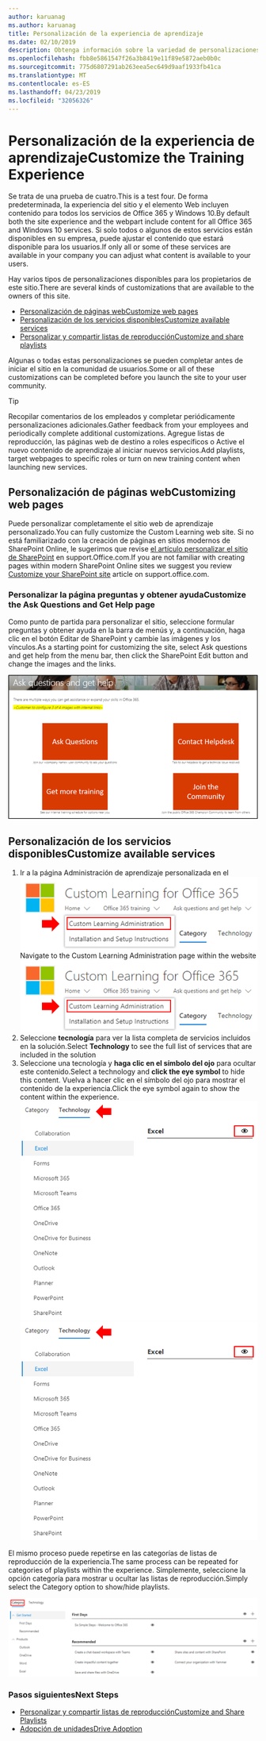 ```yaml
---
author: karuanag
ms.author: karuanag
title: Personalización de la experiencia de aprendizaje
ms.date: 02/10/2019
description: Obtenga información sobre la variedad de personalizaciones disponibles con aprendizaje personalizado para Office 365
ms.openlocfilehash: fbb8e5861547f26a3b8419e11f89e5872aeb0b0c
ms.sourcegitcommit: 775d6807291ab263eea5ec649d9aaf1933fb41ca
ms.translationtype: MT
ms.contentlocale: es-ES
ms.lasthandoff: 04/23/2019
ms.locfileid: "32056326"
---
```

# <a name="customize-the-training-experience"></a><span data-ttu-id="4f68c-103">Personalización de la experiencia de aprendizaje</span><span class="sxs-lookup"><span data-stu-id="4f68c-103">Customize the Training Experience</span></span>

<span data-ttu-id="4f68c-104">Se trata de una prueba de cuatro.</span><span class="sxs-lookup"><span data-stu-id="4f68c-104">This is a test four.</span></span> <span data-ttu-id="4f68c-105">De forma predeterminada, la experiencia del sitio y el elemento Web incluyen contenido para todos los servicios de Office 365 y Windows 10.</span><span class="sxs-lookup"><span data-stu-id="4f68c-105">By default both the site experience and the webpart include content for all Office 365 and Windows 10 services.</span></span>  <span data-ttu-id="4f68c-106">Si solo todos o algunos de estos servicios están disponibles en su empresa, puede ajustar el contenido que estará disponible para los usuarios.</span><span class="sxs-lookup"><span data-stu-id="4f68c-106">If only all or some of these services are available in your company you can adjust what content is available to your users.</span></span>  

<span data-ttu-id="4f68c-107">Hay varios tipos de personalizaciones disponibles para los propietarios de este sitio.</span><span class="sxs-lookup"><span data-stu-id="4f68c-107">There are several kinds of customizations that are available to the owners of this site.</span></span> 

- [<span data-ttu-id="4f68c-108">Personalización de páginas web</span><span class="sxs-lookup"><span data-stu-id="4f68c-108">Customize web pages</span></span>](#customizing-web-pages)
- [<span data-ttu-id="4f68c-109">Personalización de los servicios disponibles</span><span class="sxs-lookup"><span data-stu-id="4f68c-109">Customize available services</span></span>](#customize-available-services)
- [<span data-ttu-id="4f68c-110">Personalizar y compartir listas de reproducción</span><span class="sxs-lookup"><span data-stu-id="4f68c-110">Customize and share playlists</span></span>](customplaylist.md)

<span data-ttu-id="4f68c-111">Algunas o todas estas personalizaciones se pueden completar antes de iniciar el sitio en la comunidad de usuarios.</span><span class="sxs-lookup"><span data-stu-id="4f68c-111">Some or all of these customizations can be completed before you launch the site to your user community.</span></span>  

> [!TIP]
> <span data-ttu-id="4f68c-112">Recopilar comentarios de los empleados y completar periódicamente personalizaciones adicionales.</span><span class="sxs-lookup"><span data-stu-id="4f68c-112">Gather feedback from your employees and periodically complete additional customizations.</span></span>  <span data-ttu-id="4f68c-113">Agregue listas de reproducción, las páginas web de destino a roles específicos o Active el nuevo contenido de aprendizaje al iniciar nuevos servicios.</span><span class="sxs-lookup"><span data-stu-id="4f68c-113">Add playlists, target webpages to specific roles or turn on new training content when launching new services.</span></span> 

## <a name="customizing-web-pages"></a><span data-ttu-id="4f68c-114">Personalización de páginas web</span><span class="sxs-lookup"><span data-stu-id="4f68c-114">Customizing web pages</span></span>

<span data-ttu-id="4f68c-115">Puede personalizar completamente el sitio web de aprendizaje personalizado.</span><span class="sxs-lookup"><span data-stu-id="4f68c-115">You can fully customize the Custom Learning web site.</span></span> <span data-ttu-id="4f68c-116">Si no está familiarizado con la creación de páginas en sitios modernos de SharePoint Online, le sugerimos que revise [el artículo personalizar el sitio de SharePoint](https://support.office.com/en-us/article/customize-your-sharepoint-site-320b43e5-b047-4fda-8381-f61e8ac7f59b) en support.Office.com.</span><span class="sxs-lookup"><span data-stu-id="4f68c-116">If you are not familiar with creating pages within modern SharePoint Online sites we suggest you review [Customize your SharePoint site](https://support.office.com/en-us/article/customize-your-sharepoint-site-320b43e5-b047-4fda-8381-f61e8ac7f59b) article on support.office.com.</span></span> 

### <a name="customize-the-ask-questions-and-get-help-page"></a><span data-ttu-id="4f68c-117">Personalizar la página **preguntas y obtener ayuda**</span><span class="sxs-lookup"><span data-stu-id="4f68c-117">Customize the **Ask Questions and Get Help** page</span></span>

<span data-ttu-id="4f68c-118">Como punto de partida para personalizar el sitio, seleccione formular preguntas y obtener ayuda en la barra de menús y, a continuación, haga clic en el botón Editar de SharePoint y cambie las imágenes y los vínculos.</span><span class="sxs-lookup"><span data-stu-id="4f68c-118">As a starting point for customizing the site, select Ask questions and get help from the menu bar, then click the SharePoint Edit button and change the images and the links.</span></span> 

![custom_ask. png](media/custom_ask.png)

## <a name="customize-available-services"></a><span data-ttu-id="4f68c-120">Personalización de los servicios disponibles</span><span class="sxs-lookup"><span data-stu-id="4f68c-120">Customize available services</span></span>

1.  <span data-ttu-id="4f68c-121">Ir a la página Administración de aprendizaje personalizada en el ![sitio web custom_admin. png](media/custom_admin.png)</span><span class="sxs-lookup"><span data-stu-id="4f68c-121">Navigate to the Custom Learning Administration page within the website ![custom_admin.png](media/custom_admin.png)</span></span>
1. <span data-ttu-id="4f68c-122">Seleccione **tecnología** para ver la lista completa de servicios incluidos en la solución.</span><span class="sxs-lookup"><span data-stu-id="4f68c-122">Select **Technology** to see the full list of services that are included in the solution</span></span>
1. <span data-ttu-id="4f68c-123">Seleccione una tecnología y **haga clic en el símbolo del ojo** para ocultar este contenido.</span><span class="sxs-lookup"><span data-stu-id="4f68c-123">Select a technology and **click the eye symbol** to hide this content.</span></span>  <span data-ttu-id="4f68c-124">Vuelva a hacer clic en el símbolo del ojo para mostrar el contenido de la experiencia.</span><span class="sxs-lookup"><span data-stu-id="4f68c-124">Click the eye symbol again to show the content within the experience.</span></span> 
<span data-ttu-id="4f68c-125">![customiza](media/custom_techlist.png)</span><span class="sxs-lookup"><span data-stu-id="4f68c-125">![custom](media/custom_techlist.png)</span></span>

<span data-ttu-id="4f68c-126">El mismo proceso puede repetirse en las categorías de listas de reproducción de la experiencia.</span><span class="sxs-lookup"><span data-stu-id="4f68c-126">The same process can be repeated for categories of playlists within the experience.</span></span>  <span data-ttu-id="4f68c-127">Simplemente, seleccione la opción categoría para mostrar u ocultar las listas de reproducción.</span><span class="sxs-lookup"><span data-stu-id="4f68c-127">Simply select the Category option to show/hide playlists.</span></span> 

![custom_cat. png](media/custom_cat.png)

### <a name="next-steps"></a><span data-ttu-id="4f68c-129">Pasos siguientes</span><span class="sxs-lookup"><span data-stu-id="4f68c-129">Next Steps</span></span>

- [<span data-ttu-id="4f68c-130">Personalizar y compartir listas de reproducción</span><span class="sxs-lookup"><span data-stu-id="4f68c-130">Customize and Share Playlists</span></span>](customplaylist.md)
- [<span data-ttu-id="4f68c-131">Adopción de unidades</span><span class="sxs-lookup"><span data-stu-id="4f68c-131">Drive Adoption</span></span>](driveadoption.md) 